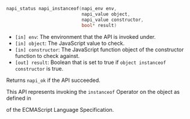 <!-- YAML
added: v8.0.0
-->
```C
napi_status napi_instanceof(napi_env env,
                            napi_value object,
                            napi_value constructor,
                            bool* result)
```

- `[in] env`: The environment that the API is invoked under.
- `[in] object`: The JavaScript value to check.
- `[in] constructor`: The JavaScript function object of the constructor
function to check against.
- `[out] result`: Boolean that is set to true if `object instanceof constructor`
is true.

Returns `napi_ok` if the API succeeded.

This API represents invoking the `instanceof` Operator on the object as
defined in

of the ECMAScript Language Specification.

